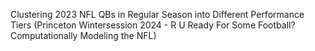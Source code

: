Clustering 2023 NFL QBs in Regular Season into Different Performance Tiers (Princeton Wintersession 2024 - R U Ready For Some Football? Computationally Modeling the NFL)

